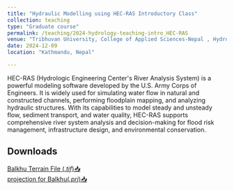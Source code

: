 ```yaml
---
title: "Hydraulic Modelling using HEC-RAS Introductory Class"
collection: teaching
type: "Graduate course"
permalink: /teaching/2024-hydrology-teaching-intro_HEC-RAS
venue: "Tribhuvan University, College of Applied Sciences-Nepal , Hydrology Department"
date: 2024-12-09
location: "Kathmandu, Nepal"

---
```


HEC-RAS (Hydrologic Engineering Center's River Analysis System) is a powerful modeling software developed by the U.S. Army Corps of Engineers. It is widely used for simulating water flow in natural and constructed channels, performing floodplain mapping, and analyzing hydraulic structures. With its capabilities to model steady and unsteady flow, sediment transport, and water quality, HEC-RAS supports comprehensive river system analysis and decision-making for flood risk management, infrastructure design, and environmental conservation.

## **Downloads**

[Balkhu Terrain File (*.tif*)📥](https://workbishwa.github.io/imBishwa/files/clip_balkhu111.tif)  
[projection for Balkhu(*.prj*)📥](https://workbishwa.github.io/imBishwa/files/Balkhu_Boundary.prj)

